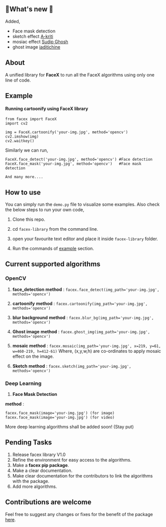 ## 🎊What's new 🎊

Added, 

- Face mask detection
- sketch effect [A-kriti](https://github.com/akshitagupta15june/Face-X/tree/master/Awesome-face-operations/Ghost%20Image)
- mosiac effect [Sudip Ghosh](https://github.com/AdityaNikhil/Face-X/blob/master/Awesome-face-operations/Mosaic-Effect/Mosaic.py)
- ghost image [iaditichine](https://github.com/akshitagupta15june/Face-X/blob/master/Awesome-face-operations/Pencil%20Sketch/pencil_sketch_code.py)


## About

A unified library for **FaceX** to run all the FaceX algorithms using only one line of code. 

## Example
#### Running cartoonify using FaceX library
    from facex import FaceX 
    import cv2
    
    img = FaceX.cartoonify('your-img.jpg', method='opencv')
    cv2.imshow(img)
    cv2.waitkey()

Similarly we can run,

    FaceX.face_detect('your-img.jpg', method='opencv') #Face detection
    FaceX.face_mask('your-img.jpg', method='opencv')   #Face mask detection
    
    And many more....

## How to use

You can simply run the `demo.py` file to visualize some examples. Also check the below steps to run your own code,

1) Clone this repo.

2) cd `facex-library` from the command line.

3) open your favourite text editor and place it inside `facex-library` folder. 

4) Run the commands of [example](#Example) section.

## Current supported algorithms

### OpenCV

1) **face_detection**
	**method** : `facex.face_detect(img_path='your-img.jpg', methods='opencv')`

2) **cartoonify**
**method** : `facex.cartoonify(img_path='your-img.jpg', methods='opencv')`

3) **blur background**
**method** : `facex.blur_bg(img_path='your-img.jpg', methods='opencv')`

4) **Ghost image**
**method** : `facex.ghost_img(img_path='your-img.jpg', methods='opencv')`

5) **mosaic**
**method** : `facex.mosaic(img_path='your-img.jpg', x=219, y=61, w=460-219, h=412-61)`
Where, (x,y,w,h) are co-ordinates to apply mosaic effect on the image.

6) **Sketch**
**method** : `facex.sketch(img_path='your-img.jpg', methods='opencv')`

### Deep Learning

1) **Face Mask Detection**

**method** : 

```
facex.face_mask(image='your-img.jpg') (for image)
facex.face_mask(image='your-img.jpg') (for video)
```

More deep learning algorithms shall be added soon! (Stay put)

## Pending Tasks

1) Release facex library V1.0
2) Refine the environment for easy access to the algorithms.
3) Make a **facex pip package**. 
4) Make a clear documentation.
5) Make clear documentation for the contributors to link the algorithms with the package. 
6) Add more algorithms.

## Contributions are welcome
Feel free to suggest any changes or fixes for the benefit of the package [here](https://github.com/akshitagupta15june/Face-X/discussions/323).



